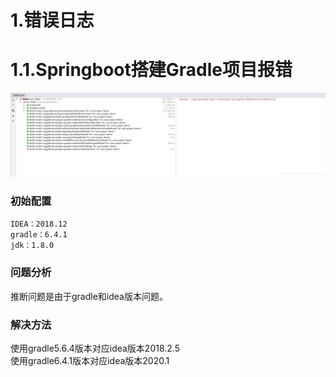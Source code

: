 # 1.错误日志

# 1.1.Springboot搭建Gradle项目报错

![](/static/image/20200324132629103.png)

### 初始配置

```
IDEA：2018.12
gradle：6.4.1
jdk：1.8.0
```

### 问题分析

推断问题是由于gradle和idea版本问题。

### 解决方法

使用gradle5.6.4版本对应idea版本2018.2.5  
使用gradle6.4.1版本对应idea版本2020.1

